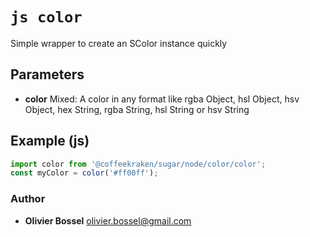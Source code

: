 


<!-- @namespace    sugar.node.color -->

# ```js color ```


Simple wrapper to create an SColor instance quickly

## Parameters

- **color**  Mixed: A color in any format like rgba Object, hsl Object, hsv Object, hex String, rgba String, hsl String or hsv String



## Example (js)

```js
import color from '@coffeekraken/sugar/node/color/color';
const myColor = color('#ff00ff');
```


### Author
- **Olivier Bossel** <a href="mailto:olivier.bossel@gmail.com">olivier.bossel@gmail.com</a> 



